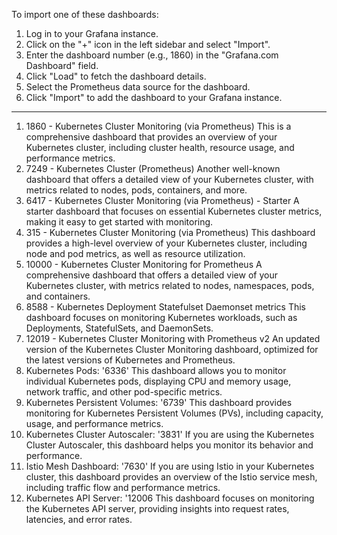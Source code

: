 To import one of these dashboards: 
1. Log in to your Grafana instance. 
2. Click on the "+" icon in the left sidebar and select "Import". 
3. Enter the dashboard number (e.g., 1860) in the "Grafana.com Dashboard" field. 
4. Click "Load" to fetch the dashboard details. 
5. Select the Prometheus data source for the dashboard. 
6. Click "Import" to add the dashboard to your Grafana instance.

----

1. 1860 - Kubernetes Cluster Monitoring (via Prometheus) 
This is a comprehensive dashboard that provides an overview of your Kubernetes cluster, including cluster health, resource usage, and performance metrics. 
2. 7249 - Kubernetes Cluster (Prometheus) 
Another well-known dashboard that offers a detailed view of your Kubernetes cluster, with metrics related to nodes, pods, containers, and more. 
3. 6417 - Kubernetes Cluster Monitoring (via Prometheus) - Starter 
A starter dashboard that focuses on essential Kubernetes cluster metrics, making it easy to get started with monitoring. 
4. 315 - Kubernetes Cluster Monitoring (via Prometheus) 
This dashboard provides a high-level overview of your Kubernetes cluster, including node and pod metrics, as well as resource utilization. 
5. 10000 - Kubernetes Cluster Monitoring for Prometheus 
A comprehensive dashboard that offers a detailed view of your Kubernetes cluster, with metrics related to nodes, namespaces, pods, and containers. 
6. 8588 - Kubernetes Deployment Statefulset Daemonset metrics 
This dashboard focuses on monitoring Kubernetes workloads, such as Deployments, StatefulSets, and DaemonSets.
7. 12019 - Kubernetes Cluster Monitoring with Prometheus v2 
An updated version of the Kubernetes Cluster Monitoring dashboard, optimized for the latest versions of Kubernetes and Prometheus.
8. Kubernetes Pods: '6336' 
This dashboard allows you to monitor individual Kubernetes pods, displaying CPU and memory usage, network traffic, and other pod-specific metrics. 
9. Kubernetes Persistent Volumes: '6739' 
This dashboard provides monitoring for Kubernetes Persistent Volumes (PVs), including capacity, usage, and performance metrics. 
10. Kubernetes Cluster Autoscaler: '3831' 
If you are using the Kubernetes Cluster Autoscaler, this dashboard helps you monitor its behavior and performance.
11. Istio Mesh Dashboard: '7630' 
If you are using Istio in your Kubernetes cluster, this dashboard provides an overview of the Istio service mesh, including traffic flow and performance metrics. 
12. Kubernetes API Server: '12006 
This dashboard focuses on monitoring the Kubernetes API server, providing insights into request rates, latencies, and error rates.
